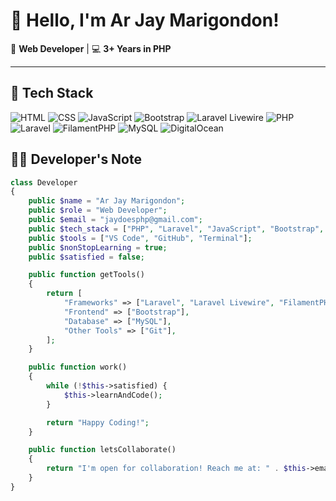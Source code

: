 # 👋 Hello, I'm Ar Jay Marigondon!  
🎯 **Web Developer** | 💻 **3+ Years in PHP**  

---

## 🚀 Tech Stack  

![HTML](https://img.shields.io/badge/HTML5-E34F26?style=for-the-badge&logo=html5&logoColor=white) ![CSS](https://img.shields.io/badge/CSS3-1572B6?style=for-the-badge&logo=css3&logoColor=white) ![JavaScript](https://img.shields.io/badge/JavaScript-F7DF1E?style=for-the-badge&logo=javascript&logoColor=black) ![Bootstrap](https://img.shields.io/badge/Bootstrap-563D7C?style=for-the-badge&logo=bootstrap&logoColor=white) ![Laravel Livewire](https://img.shields.io/badge/Laravel%20Livewire-4E56A6?style=for-the-badge&logo=laravel&logoColor=white) ![PHP](https://img.shields.io/badge/PHP-777BB4?style=for-the-badge&logo=php&logoColor=white) ![Laravel](https://img.shields.io/badge/Laravel-FF2D20?style=for-the-badge&logo=laravel&logoColor=white) ![FilamentPHP](https://img.shields.io/badge/FilamentPHP-0078D7?style=for-the-badge&logo=php&logoColor=white) ![MySQL](https://img.shields.io/badge/MySQL-4479A1?style=for-the-badge&logo=mysql&logoColor=white) ![DigitalOcean](https://img.shields.io/badge/Digital%20Ocean-0080FF?style=for-the-badge&logo=digitalocean&logoColor=white)

## 🧑‍💻 Developer's Note  

```php
class Developer
{
    public $name = "Ar Jay Marigondon";
    public $role = "Web Developer";
    public $email = "jaydoesphp@gmail.com";
    public $tech_stack = ["PHP", "Laravel", "JavaScript", "Bootstrap", "MySQL"];
    public $tools = ["VS Code", "GitHub", "Terminal"];
    public $nonStopLearning = true;
    public $satisfied = false;

    public function getTools()
    {
        return [
            "Frameworks" => ["Laravel", "Laravel Livewire", "FilamentPHP"],
            "Frontend" => ["Bootstrap"],
            "Database" => ["MySQL"],
            "Other Tools" => ["Git"],
        ];
    }

    public function work()
    {
        while (!$this->satisfied) {
            $this->learnAndCode();
        }

        return "Happy Coding!";
    }

    public function letsCollaborate()
    {
        return "I'm open for collaboration! Reach me at: " . $this->email;
    }
}
